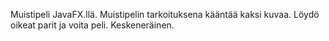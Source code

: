 Muistipeli JavaFX.llä. Muistipelin tarkoituksena kääntää kaksi kuvaa. Löydö oikeat parit ja voita peli. Keskeneräinen.
